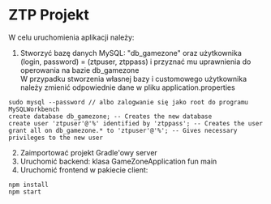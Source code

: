 # ZTP Projekt

W celu uruchomienia aplikacji należy: 
1. Stworzyć bazę danych MySQL: "db_gamezone" oraz użytkownika (login, password) = (ztpuser, ztppass) i przyznać mu uprawnienia do operowania na bazie db_gamezone
<br>W przypadku stworzenia własnej bazy i customowego użytkownika należy zmienić 
odpowiednie dane w pliku application.properties

```
sudo mysql --password // albo zalogwanie się jako root do programu MySQLWorkbench
create database db_gamezone; -- Creates the new database
create user 'ztpuser'@'%' identified by 'ztppass'; -- Creates the user
grant all on db_gamezone.* to 'ztpuser'@'%'; -- Gives necessary privileges to the new user
```

2. Zaimportować projekt Gradle'owy server
3. Uruchomić backend: klasa GameZoneApplication fun main
4. Uruchomić frontend w pakiecie client: 
```
npm install
npm start
```



